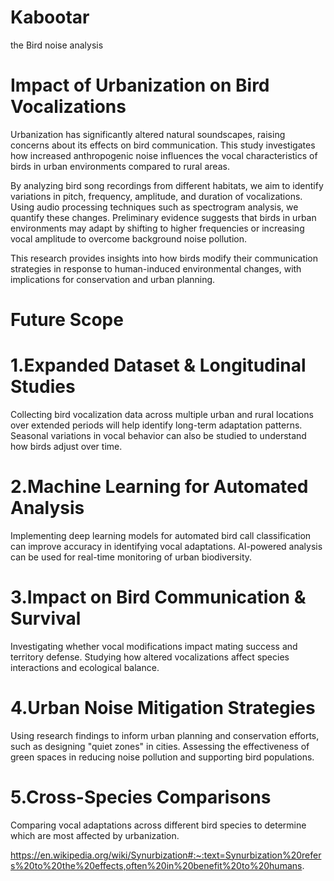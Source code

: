# Kabootar
the Bird noise analysis


# Impact of Urbanization on Bird Vocalizations
Urbanization has significantly altered natural soundscapes, raising concerns about its effects on bird communication. This study investigates how increased anthropogenic noise influences the vocal characteristics of birds in urban environments compared to rural areas.

By analyzing bird song recordings from different habitats, we aim to identify variations in pitch, frequency, amplitude, and duration of vocalizations. Using audio processing techniques such as spectrogram analysis, we quantify these changes. Preliminary evidence suggests that birds in urban environments may adapt by shifting to higher frequencies or increasing vocal amplitude to overcome background noise pollution.

This research provides insights into how birds modify their communication strategies in response to human-induced environmental changes, with implications for conservation and urban planning.


# Future Scope
# 1.Expanded Dataset & Longitudinal Studies

Collecting bird vocalization data across multiple urban and rural locations over extended periods will help identify long-term adaptation patterns.
Seasonal variations in vocal behavior can also be studied to understand how birds adjust over time.

# 2.Machine Learning for Automated Analysis

Implementing deep learning models for automated bird call classification can improve accuracy in identifying vocal adaptations.
AI-powered analysis can be used for real-time monitoring of urban biodiversity.

# 3.Impact on Bird Communication & Survival

Investigating whether vocal modifications impact mating success and territory defense.
Studying how altered vocalizations affect species interactions and ecological balance.

# 4.Urban Noise Mitigation Strategies

Using research findings to inform urban planning and conservation efforts, such as designing "quiet zones" in cities.
Assessing the effectiveness of green spaces in reducing noise pollution and supporting bird populations.

# 5.Cross-Species Comparisons

Comparing vocal adaptations across different bird species to determine which are most affected by urbanization.

https://en.wikipedia.org/wiki/Synurbization#:~:text=Synurbization%20refers%20to%20the%20effects,often%20in%20benefit%20to%20humans.
